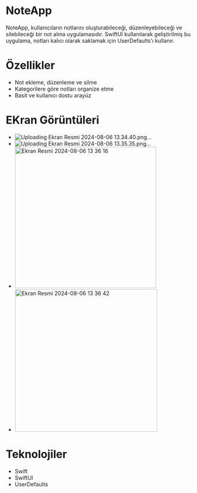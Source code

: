 # NoteApp
 
NoteApp, kullanıcıların notlarını oluşturabileceği, düzenleyebileceği ve silebileceği bir not alma uygulamasıdır. SwiftUI kullanılarak geliştirilmiş bu uygulama, notları kalıcı olarak saklamak için UserDefaults'ı kullanır.

# Özellikler
- Not ekleme, düzenleme ve silme
- Kategorilere göre notları organize etme
- Basit ve kullanıcı dostu arayüz

# EKran Görüntüleri
- ![Uploading Ekran Resmi 2024-08-06 13.34.40.png…]()
- ![Uploading Ekran Resmi 2024-08-06 13.35.35.png…]()
- <img width="369" alt="Ekran Resmi 2024-08-06 13 36 16" src="https://github.com/user-attachments/assets/041a120d-8bf0-453d-a78c-bedf41447fa1">
- <img width="372" alt="Ekran Resmi 2024-08-06 13 36 42" src="https://github.com/user-attachments/assets/abbe2d8f-9fc9-46c7-a593-24b3ddd3fb7e">


# Teknolojiler
- Swift
- SwiftUI
- UserDefaults
